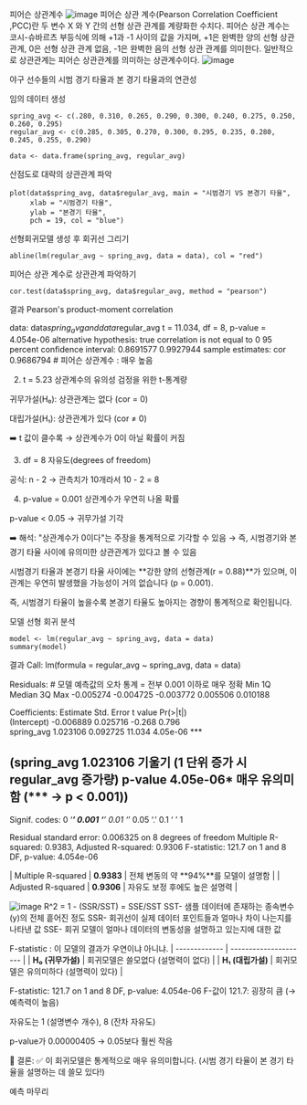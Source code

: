 피어슨 상관계수
![image](https://github.com/user-attachments/assets/4e85e231-fcc1-47d6-b272-44d6bbcbb539)
피어슨 상관 계수(Pearson Correlation Coefficient ,PCC)란 두 변수 X 와 Y 간의 선형 상관 관계를 계량화한 수치다. 
피어슨 상관 계수는 코시-슈바르츠 부등식에 의해 +1과 -1 사이의 값을 가지며, 
+1은 완벽한 양의 선형 상관 관계, 0은 선형 상관 관계 없음, -1은 완벽한 음의 선형 상관 관계를 의미한다. 
일반적으로 상관관계는 피어슨 상관관계를 의미하는 상관계수이다.
![image](https://github.com/user-attachments/assets/7923f5d8-6c02-469d-9b6a-a3ac44f7d50c)


야구 선수들의 시범 경기 타율과 본 경기 타율과의 연관성

임의 데이터 생성
```
spring_avg <- c(.280, 0.310, 0.265, 0.290, 0.300, 0.240, 0.275, 0.250, 0.260, 0.295)
regular_avg <- c(0.285, 0.305, 0.270, 0.300, 0.295, 0.235, 0.280, 0.245, 0.255, 0.290)

data <- data.frame(spring_avg, regular_avg)
```

산점도로 대략의 상관관계 파악
```
plot(data$spring_avg, data$regular_avg, main = "시범경기 VS 본경기 타율",
     xlab = "시범경기 타율",
     ylab = "본경기 타율",
     pch = 19, col = "blue")
```

선형회귀모델 생성 후 회귀선 그리기
```
abline(lm(regular_avg ~ spring_avg, data = data), col = "red")
```

피어슨 상관 계수로 상관관계 파악하기
```
cor.test(data$spring_avg, data$regular_avg, method = "pearson")
```
결과
	Pearson's product-moment correlation

data:  data$spring_avg and data$regular_avg
t = 11.034, df = 8, p-value = 4.054e-06 
alternative hypothesis: true correlation is not equal to 0
95 percent confidence interval:
 0.8691577 0.9927944
sample estimates:
      cor 
0.9686794 # 피어슨 상관계수 : 매우 높음  

2. t = 5.23
상관계수의 유의성 검정을 위한 t-통계량

귀무가설(H₀): 상관관계는 없다 (cor = 0)

대립가설(H₁): 상관관계가 있다 (cor ≠ 0)

➡️ t 값이 클수록 → 상관계수가 0이 아닐 확률이 커짐

3. df = 8
자유도(degrees of freedom)

공식: n - 2 → 관측치가 10개라서 10 - 2 = 8


 4. p-value = 0.001
상관계수가 우연히 나올 확률

p-value < 0.05 → 귀무가설 기각

➡️ 해석:
"상관계수가 0이다"는 주장을 통계적으로 기각할 수 있음
→ 즉, 시범경기와 본경기 타율 사이에 유의미한 상관관계가 있다고 볼 수 있음


시범경기 타율과 본경기 타율 사이에는
**강한 양의 선형관계(r = 0.88)**가 있으며,
이 관계는 우연히 발생했을 가능성이 거의 없습니다 (p = 0.001).

즉, 시범경기 타율이 높을수록 본경기 타율도 높아지는 경향이 통계적으로 확인됩니다.

모델 선형 회귀 분석
```
model <- lm(regular_avg ~ spring_avg, data = data)
summary(model)
```

결과
Call:
lm(formula = regular_avg ~ spring_avg, data = data)

Residuals: # 모델 예측값의 오차 통계 = 전부 0.001 이하로 매우 정확
      Min        1Q    Median        3Q       Max 
-0.005274 -0.004725 -0.003772  0.005506  0.010188 

Coefficients:
             Estimate Std. Error t value Pr(>|t|)    
(Intercept) -0.006889   0.025716  -0.268    0.796    
spring_avg   1.023106    0.092725  11.034 4.05e-06 ***

(spring_avg	1.023106	기울기 (1 단위 증가 시 regular_avg 증가량)
p-value	4.05e-06*	매우 유의미함 (*** → p < 0.001))
---
Signif. codes:  0 ‘***’ 0.001 ‘**’ 0.01 ‘*’ 0.05 ‘.’ 0.1 ‘ ’ 1

Residual standard error: 0.006325 on 8 degrees of freedom
Multiple R-squared:  0.9383,	Adjusted R-squared:  0.9306 
F-statistic: 121.7 on 1 and 8 DF,  p-value: 4.054e-06


| Multiple R-squared | **0.9383** | 전체 변동의 약 \*\*94%\*\*를 모델이 설명함 |
| Adjusted R-squared | **0.9306** | 자유도 보정 후에도 높은 설명력             |

![image](https://github.com/user-attachments/assets/ef2fc58b-ac7c-4d01-9f64-36023004a304)
R^2 = 1 - (SSR/SST) = SSE/SST
SST- 샘플 데이터에 존재하는 종속변수(y)의 전체 흩어진 정도
SSR- 회귀선이 실제 데이터 포인트들과 얼마나 차이 나는지를 나타낸 값
SSE- 회귀 모델이 얼마나 데이터의 변동성을 설명하고 있는지에 대한 값

F-statistic :  이 모델의 결과가 우연이냐 아니냐.
| ------------- | --------------------- |
| **H₀ (귀무가설)** | 회귀모델은 쓸모없다 (설명력이 없다)  |
| **H₁ (대립가설)** | 회귀모델은 유의미하다 (설명력이 있다) |

F-statistic: 121.7 on 1 and 8 DF,  p-value: 4.054e-06
F-값이 121.7: 굉장히 큼 (→ 예측력이 높음)

자유도는 1 (설명변수 개수), 8 (잔차 자유도)

p-value가 0.00000405 → 0.05보다 훨씬 작음

🔎 결론:
✅ 이 회귀모델은 통계적으로 매우 유의미합니다.
(시범 경기 타율이 본 경기 타율을 설명하는 데 쓸모 있다!)


예측 마무리



